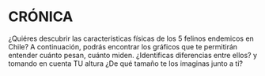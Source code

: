 # CRÓNICA
¿Quiéres descubrir las caracteristicas físicas de los 5 felinos endemicos en Chile? A continuación, podrás encontrar los gráficos que te permitirán entender cuánto pesan, cuánto miden. ¿Identificas diferencias entre ellos? y tomando en cuenta TU altura ¿De qué tamaño te los imaginas junto a ti?
